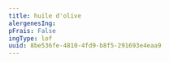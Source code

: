 ```yaml
---
title: huile d'olive
alergenesIng:
pFrais: False
ingType: lof
uuid: 8be536fe-4810-4fd9-b8f5-291693e4eaa9
---
```

